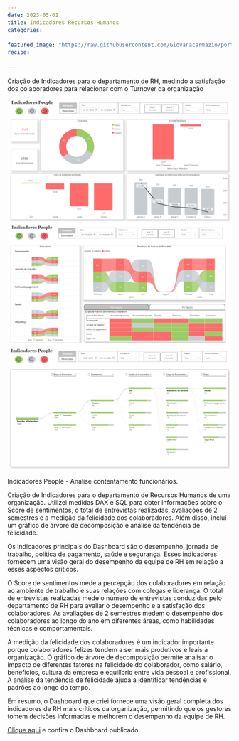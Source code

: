 ```yaml
---
date: 2023-05-01
title: Indicadores Recursos Humanos
categories:

featured_image: "https://raw.githubusercontent.com/Giovanacarmazio/portifolio/main/images/Indicadores%20People.jpg"
recipe:
 
---
```



 Criação de Indicadores para o departamento de RH, medindo a satisfação dos colaboradores para relacionar com o Turnover da organização


![](https://raw.githubusercontent.com/Giovanacarmazio/portifolio/main/images/Indicadores%20People.jpg)
![](https://raw.githubusercontent.com/Giovanacarmazio/portifolio/main/images/Indicadores%20People%201%20.jpg)
![](https://raw.githubusercontent.com/Giovanacarmazio/portifolio/main/images/Indicadores%20People%202.jpg)

Indicadores People - Analise contentamento funcionários.

Criação de Indicadores para o departamento de Recursos Humanos de uma organização. Utilizei medidas DAX e SQL para obter informações sobre o Score de sentimentos, o total de entrevistas realizadas, avaliações de 2 semestres e a medição da felicidade dos colaboradores. Além disso, incluí um gráfico de árvore de decomposição e análise da tendência de felicidade.

Os indicadores principais do Dashboard são o desempenho, jornada de trabalho, política de pagamento, saúde e segurança. Esses indicadores fornecem uma visão geral do desempenho da equipe de RH em relação a esses aspectos críticos.

O Score de sentimentos mede a percepção dos colaboradores em relação ao ambiente de trabalho e suas relações com colegas e liderança. O total de entrevistas realizadas mede o número de entrevistas conduzidas pelo departamento de RH para avaliar o desempenho e a satisfação dos colaboradores. As avaliações de 2 semestres medem o desempenho dos colaboradores ao longo do ano em diferentes áreas, como habilidades técnicas e comportamentais.

A medição da felicidade dos colaboradores é um indicador importante porque colaboradores felizes tendem a ser mais produtivos e leais à organização. O gráfico de árvore de decomposição permite analisar o impacto de diferentes fatores na felicidade do colaborador, como salário, benefícios, cultura da empresa e equilíbrio entre vida pessoal e profissional. A análise da tendência de felicidade ajuda a identificar tendências e padrões ao longo do tempo.

Em resumo, o Dashboard que criei fornece uma visão geral completa dos indicadores de RH mais críticos da organização, permitindo que os gestores tomem decisões informadas e melhorem o desempenho da equipe de RH.


<a href="https://public.tableau.com/app/profile/giovana7132/viz/Livro7_16297549846540/Painel1">Clique aqui</a> e confira o Dashboard publicado.


